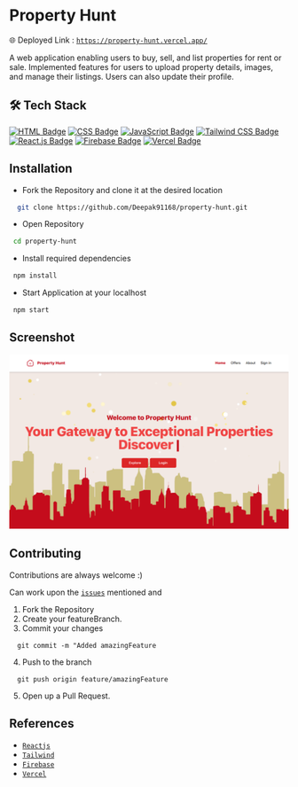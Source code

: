 # Property Hunt

🌐 Deployed Link : [`https://property-hunt.vercel.app/`](https://property-hunt.vercel.app/)

A web application enabling users to buy, sell, and list properties for rent or sale. Implemented features
for users to upload property details, images, and manage their listings. Users can also update their profile.

## 🛠 Tech Stack

[![HTML Badge](https://img.shields.io/badge/-HTML-%23E34F26?style=for-the-badge&logo=html5&logoColor=white)](#)
[![CSS Badge](https://img.shields.io/badge/-CSS-%231572B6?style=for-the-badge&logo=css3&logoColor=white)](#)
[![JavaScript Badge](https://img.shields.io/badge/-JavaScript-%23F7DF1E?style=for-the-badge&logo=javascript&logoColor=black)](#)
[![Tailwind CSS Badge](https://img.shields.io/badge/-Tailwind_CSS-%2338B2AC?style=for-the-badge&logo=tailwind-css&logoColor=white)](#)
[![React.js Badge](https://img.shields.io/badge/-React.js-%2361DAFB?style=for-the-badge&logo=react&logoColor=white)](#)
[![Firebase Badge](https://img.shields.io/badge/-Firebase-%23FFCA28?style=for-the-badge&logo=firebase&logoColor=black)](#)
[![Vercel Badge](https://img.shields.io/badge/-Vercel-%23000000?style=for-the-badge&logo=vercel&logoColor=white)](#)


## Installation

- Fork the Repository and clone it at the desired location

```bash
  git clone https://github.com/Deepak91168/property-hunt.git
```

- Open Repository

```bash
 cd property-hunt
```

- Install required dependencies

```bash
 npm install
```

- Start Application at your localhost

```bash
 npm start
```

## Screenshot
![Home Page](./src/assets/images/property-hunt.png)


## Contributing

Contributions are always welcome :)

Can work upon the [`issues`](https://github.com/Deepak91168/property-hunt/issues) mentioned and

1. Fork the Repository
2. Create your featureBranch.
3. Commit your changes
```
  git commit -m "Added amazingFeature
``` 
4. Push to the branch
```
  git push origin feature/amazingFeature
```
5. Open up a Pull Request.


## References
- [`Reactjs`](https://legacy.reactjs.org/docs/getting-started.html)
- [`Tailwind`](https://v2.tailwindcss.com/docs)
- [`Firebase`](https://firebase.google.com/docs/web/setup)
- [`Vercel`](https://vercel.com/guides/deploying-react-with-vercel)

